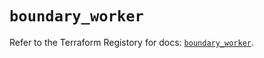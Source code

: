 # `boundary_worker`

Refer to the Terraform Registory for docs: [`boundary_worker`](https://registry.terraform.io/providers/hashicorp/boundary/1.1.6/docs/resources/worker).
